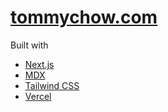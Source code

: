 # [tommychow.com](https://www.tommychow.com/)

Built with

- [Next.js](https://nextjs.org/)
- [MDX](https://mdxjs.com/)
- [Tailwind CSS](https://tailwindcss.com/)
- [Vercel](https://vercel.com/)
